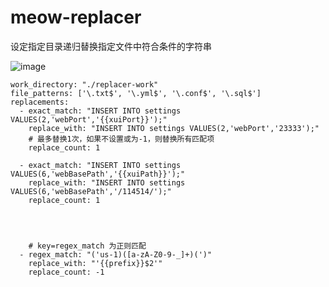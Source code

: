# meow-replacer 


设定指定目录递归替换指定文件中符合条件的字符串


![image](https://github.com/user-attachments/assets/1e6d842e-3484-4062-a633-7b245a723b0d)



```
work_directory: "./replacer-work"
file_patterns: ['\.txt$', '\.yml$', '\.conf$', '\.sql$']
replacements:
  - exact_match: "INSERT INTO settings VALUES(2,'webPort','{{xuiPort}}');"
    replace_with: "INSERT INTO settings VALUES(2,'webPort','23333');"
    # 最多替换1次，如果不设置或为-1，则替换所有匹配项
    replace_count: 1  
    
  - exact_match: "INSERT INTO settings VALUES(6,'webBasePath','{{xuiPath}}');"
    replace_with: "INSERT INTO settings VALUES(6,'webBasePath','/114514/');"
    replace_count: 1




    # key=regex_match 为正则匹配
  - regex_match: "('us-1)([a-zA-Z0-9-_]+)(')"
    replace_with: "'{{prefix}}$2'"
    replace_count: -1

```
